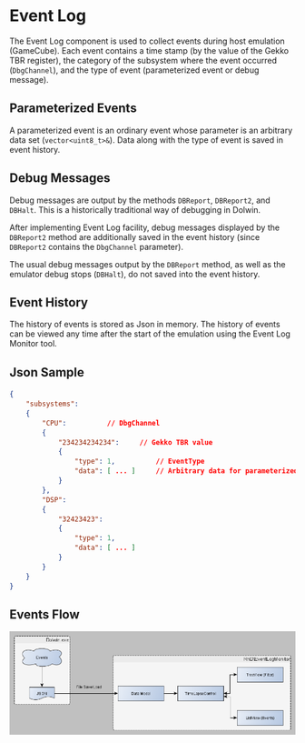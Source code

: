 # Event Log

The Event Log component is used to collect events during host emulation (GameCube). Each event contains a time stamp 
(by the value of the Gekko TBR register), the category of the subsystem where the event occurred (`DbgChannel`), 
and the type of event (parameterized event or debug message).

## Parameterized Events

A parameterized event is an ordinary event whose parameter is an arbitrary data set (`vector<uint8_t>&`).
Data along with the type of event is saved in event history.

## Debug Messages

Debug messages are output by the methods `DBReport`, `DBReport2`, and `DBHalt`. This is a historically traditional way of debugging in Dolwin.

After implementing Event Log facility, debug messages displayed by the `DBReport2` method are additionally saved in the event history
(since `DBReport2` contains the `DbgChannel` parameter).

The usual debug messages output by the `DBReport` method, as well as the emulator debug stops (`DBHalt`), do not saved into the event history.

## Event History

The history of events is stored as Json in memory. The history of events can be viewed any time after the start of the emulation 
using the Event Log Monitor tool.

## Json Sample

```json
{
	"subsystems":
	{
		"CPU":			// DbgChannel
		{
			"234234234234":		// Gekko TBR value
			{
				"type": 1,			// EventType
				"data": [ ... ]		// Arbitrary data for parameterized events or debug message text 
			}
		},
		"DSP":
		{
			"32423423":
			{
				"type": 1,
				"data": [ ... ]
			}
		}
	}
}
```

## Events Flow

![EventLogFlow](EventLogFlow.png)
